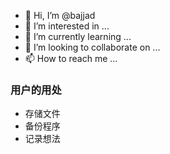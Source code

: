 - 👋 Hi, I’m @bajjad
- 👀 I’m interested in ...
- 🌱 I’m currently learning ...
- 💞️ I’m looking to collaborate on ...
- 📫 How to reach me ...
### 用户的用处
- 存储文件
- 备份程序
- 记录想法
<!---
bajjad/bajjad is a ✨ special ✨ repository because its `README.md` (this file) appears on your GitHub profile.
You can click the Preview link to take a look at your changes.
--->

